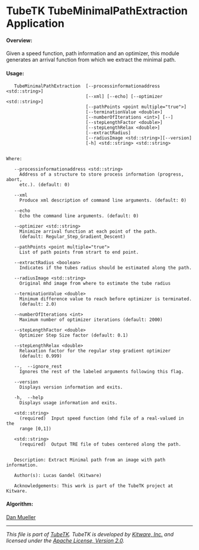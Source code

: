 TubeTK TubeMinimalPathExtraction Application
=============================================

#### Overview:

Given a speed function, path information and an optimizer, this module
generates an arrival function from which we extract the minimal path.

#### Usage:

```
   TubeMinimalPathExtraction  [--processinformationaddress <std::string>]
                              [--xml] [--echo] [--optimizer <std::string>]
                              [--pathPoints <point multiple="true">]
                              [--terminationValue <double>]
                              [--numberOfIterations <int>] [--]
                              [--stepLengthFactor <double>]
                              [--stepLengthRelax <double>]
                              [--extractRadius]
                              [--radiusImage <std::string>][--version]
                              [-h] <std::string> <std::string>


Where:

   --processinformationaddress <std::string>
     Address of a structure to store process information (progress, abort,
     etc.). (default: 0)

   --xml
     Produce xml description of command line arguments. (default: 0)

   --echo
     Echo the command line arguments. (default: 0)

   --optimizer <std::string>
     Minimize arrival function at each point of the path.
     (default: Regular_Step_Gradient_Descent)

   --pathPoints <point multiple="true">
     List of path points from strart to end point.

   --extractRadius <boolean>
     Indicates if the tubes radius should be estimated along the path.

   --radiusImage <std::string>
     Original mhd image from where to estimate the tube radius

   --terminationValue <double>
     Minimum difference value to reach before optimizer is terminated.
     (default: 2.0)

   --numberOfIterations <int>
     Maximum number of optimizer iterations (default: 2000)

   --stepLengthFactor <double>
     Optimizer Step Size factor (default: 0.1)

   --stepLengthRelax <double>
     Relaxation factor for the regular step gradient optimizer
     (default: 0.999)

   --,  --ignore_rest
     Ignores the rest of the labeled arguments following this flag.

   --version
     Displays version information and exits.

   -h,  --help
     Displays usage information and exits.

   <std::string>
     (required)  Input speed function (mhd file of a real-valued in the
     range [0,1])

   <std::string>
     (required)  Output TRE file of tubes centered along the path.


   Description: Extract Minimal path from an image with path information.

   Author(s): Lucas Gandel (Kitware)

   Acknowledgements: This work is part of the TubeTK project at Kitware.

```

#### Algorithm:
[Dan Mueller](http://www.insight-journal.org/browse/publication/213)

----
*This file is part of [TubeTK](http://www.tubetk.org). TubeTK is developed by
[Kitware, Inc.](http://www.kitware.com) and licensed under the
[Apache License, Version 2.0](http://www.apache.org/licenses/LICENSE-2.0).*
